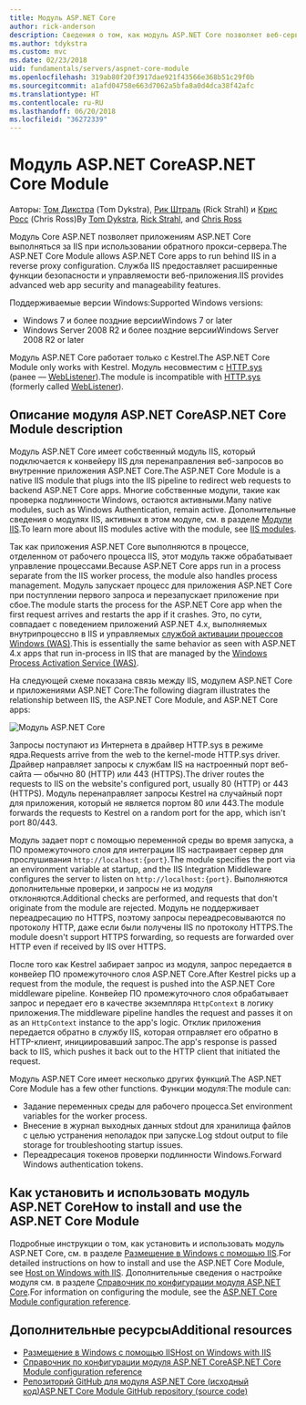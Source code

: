 ```yaml
---
title: Модуль ASP.NET Core
author: rick-anderson
description: Сведения о том, как модуль ASP.NET Core позволяет веб-серверу Kestrel использовать IIS или IIS Express в качестве обратного прокси-сервера.
ms.author: tdykstra
ms.custom: mvc
ms.date: 02/23/2018
uid: fundamentals/servers/aspnet-core-module
ms.openlocfilehash: 319ab80f20f3917dae921f43566e368b51c29f0b
ms.sourcegitcommit: a1afd04758e663d7062a5bfa8a0d4dca38f42afc
ms.translationtype: HT
ms.contentlocale: ru-RU
ms.lasthandoff: 06/20/2018
ms.locfileid: "36272339"
---
```

# <a name="aspnet-core-module"></a><span data-ttu-id="a6f8e-103">Модуль ASP.NET Core</span><span class="sxs-lookup"><span data-stu-id="a6f8e-103">ASP.NET Core Module</span></span>

<span data-ttu-id="a6f8e-104">Авторы: [Том Дикстра](https://github.com/tdykstra) (Tom Dykstra), [Рик Штраль](https://github.com/RickStrahl) (Rick Strahl) и [Крис Росс](https://github.com/Tratcher) (Chris Ross)</span><span class="sxs-lookup"><span data-stu-id="a6f8e-104">By [Tom Dykstra](https://github.com/tdykstra), [Rick Strahl](https://github.com/RickStrahl), and [Chris Ross](https://github.com/Tratcher)</span></span> 

<span data-ttu-id="a6f8e-105">Модуль Core ASP.NET позволяет приложениям ASP.NET Core выполняться за IIS при использовании обратного прокси-сервера.</span><span class="sxs-lookup"><span data-stu-id="a6f8e-105">The ASP.NET Core Module allows ASP.NET Core apps to run behind IIS in a reverse proxy configuration.</span></span> <span data-ttu-id="a6f8e-106">Служба IIS предоставляет расширенные функции безопасности и управляемости веб-приложения.</span><span class="sxs-lookup"><span data-stu-id="a6f8e-106">IIS provides advanced web app security and manageability features.</span></span>

<span data-ttu-id="a6f8e-107">Поддерживаемые версии Windows:</span><span class="sxs-lookup"><span data-stu-id="a6f8e-107">Supported Windows versions:</span></span>

* <span data-ttu-id="a6f8e-108">Windows 7 и более поздние версии</span><span class="sxs-lookup"><span data-stu-id="a6f8e-108">Windows 7 or later</span></span>
* <span data-ttu-id="a6f8e-109">Windows Server 2008 R2 и более поздние версии</span><span class="sxs-lookup"><span data-stu-id="a6f8e-109">Windows Server 2008 R2 or later</span></span>

<span data-ttu-id="a6f8e-110">Модуль ASP.NET Core работает только с Kestrel.</span><span class="sxs-lookup"><span data-stu-id="a6f8e-110">The ASP.NET Core Module only works with Kestrel.</span></span> <span data-ttu-id="a6f8e-111">Модуль несовместим с [HTTP.sys](xref:fundamentals/servers/httpsys) (ранее — [WebListener](xref:fundamentals/servers/weblistener)).</span><span class="sxs-lookup"><span data-stu-id="a6f8e-111">The module is incompatible with [HTTP.sys](xref:fundamentals/servers/httpsys) (formerly called [WebListener](xref:fundamentals/servers/weblistener)).</span></span>

## <a name="aspnet-core-module-description"></a><span data-ttu-id="a6f8e-112">Описание модуля ASP.NET Core</span><span class="sxs-lookup"><span data-stu-id="a6f8e-112">ASP.NET Core Module description</span></span>

<span data-ttu-id="a6f8e-113">Модуль ASP.NET Core имеет собственный модуль IIS, который подключается к конвейеру IIS для перенаправления веб-запросов во внутренние приложения ASP.NET Core.</span><span class="sxs-lookup"><span data-stu-id="a6f8e-113">The ASP.NET Core Module is a native IIS module that plugs into the IIS pipeline to redirect web requests to backend ASP.NET Core apps.</span></span> <span data-ttu-id="a6f8e-114">Многие собственные модули, такие как проверка подлинности Windows, остаются активными.</span><span class="sxs-lookup"><span data-stu-id="a6f8e-114">Many native modules, such as Windows Authentication, remain active.</span></span> <span data-ttu-id="a6f8e-115">Дополнительные сведения о модулях IIS, активных в этом модуле, см. в разделе [Модули IIS](xref:host-and-deploy/iis/modules).</span><span class="sxs-lookup"><span data-stu-id="a6f8e-115">To learn more about IIS modules active with the module, see [IIS modules](xref:host-and-deploy/iis/modules).</span></span>

<span data-ttu-id="a6f8e-116">Так как приложения ASP.NET Core выполняются в процессе, отделенном от рабочего процесса IIS, этот модуль также обрабатывает управление процессами.</span><span class="sxs-lookup"><span data-stu-id="a6f8e-116">Because ASP.NET Core apps run in a process separate from the IIS worker process, the module also handles process management.</span></span> <span data-ttu-id="a6f8e-117">Модуль запускает процесс для приложения ASP.NET Core при поступлении первого запроса и перезапускает приложение при сбое.</span><span class="sxs-lookup"><span data-stu-id="a6f8e-117">The module starts the process for the ASP.NET Core app when the first request arrives and restarts the app if it crashes.</span></span> <span data-ttu-id="a6f8e-118">Это, по сути, совпадает с поведением приложений ASP.NET 4.x, выполняемых внутрипроцессно в IIS и управляемых [службой активации процессов Windows (WAS)](/iis/manage/provisioning-and-managing-iis/features-of-the-windows-process-activation-service-was).</span><span class="sxs-lookup"><span data-stu-id="a6f8e-118">This is essentially the same behavior as seen with ASP.NET 4.x apps that run in-process in IIS that are managed by the [Windows Process Activation Service (WAS)](/iis/manage/provisioning-and-managing-iis/features-of-the-windows-process-activation-service-was).</span></span>

<span data-ttu-id="a6f8e-119">На следующей схеме показана связь между IIS, модулем ASP.NET Core и приложениями ASP.NET Core:</span><span class="sxs-lookup"><span data-stu-id="a6f8e-119">The following diagram illustrates the relationship between IIS, the ASP.NET Core Module, and ASP.NET Core apps:</span></span>

![Модуль ASP.NET Core](aspnet-core-module/_static/ancm.png)

<span data-ttu-id="a6f8e-121">Запросы поступают из Интернета в драйвер HTTP.sys в режиме ядра.</span><span class="sxs-lookup"><span data-stu-id="a6f8e-121">Requests arrive from the web to the kernel-mode HTTP.sys driver.</span></span> <span data-ttu-id="a6f8e-122">Драйвер направляет запросы к службам IIS на настроенный порт веб-сайта — обычно 80 (HTTP) или 443 (HTTPS).</span><span class="sxs-lookup"><span data-stu-id="a6f8e-122">The driver routes the requests to IIS on the website's configured port, usually 80 (HTTP) or 443 (HTTPS).</span></span> <span data-ttu-id="a6f8e-123">Модуль перенаправляет запросы Kestrel на случайный порт для приложения, который не является портом 80 или 443.</span><span class="sxs-lookup"><span data-stu-id="a6f8e-123">The module forwards the requests to Kestrel on a random port for the app, which isn't port 80/443.</span></span>

<span data-ttu-id="a6f8e-124">Модуль задает порт с помощью переменной среды во время запуска, а ПО промежуточного слоя для интеграции IIS настраивает сервер для прослушивания `http://localhost:{port}`.</span><span class="sxs-lookup"><span data-stu-id="a6f8e-124">The module specifies the port via an environment variable at startup, and the IIS Integration Middleware configures the server to listen on `http://localhost:{port}`.</span></span> <span data-ttu-id="a6f8e-125">Выполняются дополнительные проверки, и запросы не из модуля отклоняются.</span><span class="sxs-lookup"><span data-stu-id="a6f8e-125">Additional checks are performed, and requests that don't originate from the module are rejected.</span></span> <span data-ttu-id="a6f8e-126">Модуль не поддерживает переадресацию по HTTPS, поэтому запросы переадресовываются по протоколу HTTP, даже если были получены IIS по протоколу HTTPS.</span><span class="sxs-lookup"><span data-stu-id="a6f8e-126">The module doesn't support HTTPS forwarding, so requests are forwarded over HTTP even if received by IIS over HTTPS.</span></span>

<span data-ttu-id="a6f8e-127">После того как Kestrel забирает запрос из модуля, запрос передается в конвейер ПО промежуточного слоя ASP.NET Core.</span><span class="sxs-lookup"><span data-stu-id="a6f8e-127">After Kestrel picks up a request from the module, the request is pushed into the ASP.NET Core middleware pipeline.</span></span> <span data-ttu-id="a6f8e-128">Конвейер ПО промежуточного слоя обрабатывает запрос и передает его в качестве экземпляра `HttpContext` в логику приложения.</span><span class="sxs-lookup"><span data-stu-id="a6f8e-128">The middleware pipeline handles the request and passes it on as an `HttpContext` instance to the app's logic.</span></span> <span data-ttu-id="a6f8e-129">Отклик приложения передается обратно в службу IIS, которая отправляет его обратно в HTTP-клиент, инициировавший запрос.</span><span class="sxs-lookup"><span data-stu-id="a6f8e-129">The app's response is passed back to IIS, which pushes it back out to the HTTP client that initiated the request.</span></span>

<span data-ttu-id="a6f8e-130">Модуль ASP.NET Core имеет несколько других функций.</span><span class="sxs-lookup"><span data-stu-id="a6f8e-130">The ASP.NET Core Module has a few other functions.</span></span> <span data-ttu-id="a6f8e-131">Функции модуля:</span><span class="sxs-lookup"><span data-stu-id="a6f8e-131">The module can:</span></span>

* <span data-ttu-id="a6f8e-132">Задание переменных среды для рабочего процесса.</span><span class="sxs-lookup"><span data-stu-id="a6f8e-132">Set environment variables for the worker process.</span></span>
* <span data-ttu-id="a6f8e-133">Внесение в журнал выходных данных stdout для хранилища файлов с целью устранения неполадок при запуске.</span><span class="sxs-lookup"><span data-stu-id="a6f8e-133">Log stdout output to file storage for troubleshooting startup issues.</span></span>
* <span data-ttu-id="a6f8e-134">Переадресация токенов проверки подлинности Windows.</span><span class="sxs-lookup"><span data-stu-id="a6f8e-134">Forward Windows authentication tokens.</span></span>

## <a name="how-to-install-and-use-the-aspnet-core-module"></a><span data-ttu-id="a6f8e-135">Как установить и использовать модуль ASP.NET Core</span><span class="sxs-lookup"><span data-stu-id="a6f8e-135">How to install and use the ASP.NET Core Module</span></span>

<span data-ttu-id="a6f8e-136">Подробные инструкции о том, как установить и использовать модуль ASP.NET Core, см. в разделе [Размещение в Windows с помощью IIS](xref:host-and-deploy/iis/index).</span><span class="sxs-lookup"><span data-stu-id="a6f8e-136">For detailed instructions on how to install and use the ASP.NET Core Module, see [Host on Windows with IIS](xref:host-and-deploy/iis/index).</span></span> <span data-ttu-id="a6f8e-137">Дополнительные сведения о настройке модуля см. в разделе [Справочник по конфигурации модуля ASP.NET Core](xref:host-and-deploy/aspnet-core-module).</span><span class="sxs-lookup"><span data-stu-id="a6f8e-137">For information on configuring the module, see the [ASP.NET Core Module configuration reference](xref:host-and-deploy/aspnet-core-module).</span></span>

## <a name="additional-resources"></a><span data-ttu-id="a6f8e-138">Дополнительные ресурсы</span><span class="sxs-lookup"><span data-stu-id="a6f8e-138">Additional resources</span></span>

* [<span data-ttu-id="a6f8e-139">Размещение в Windows с помощью IIS</span><span class="sxs-lookup"><span data-stu-id="a6f8e-139">Host on Windows with IIS</span></span>](xref:host-and-deploy/iis/index)
* [<span data-ttu-id="a6f8e-140">Справочник по конфигурации модуля ASP.NET Core</span><span class="sxs-lookup"><span data-stu-id="a6f8e-140">ASP.NET Core Module configuration reference</span></span>](xref:host-and-deploy/aspnet-core-module)
* [<span data-ttu-id="a6f8e-141">Репозиторий GitHub для модуля ASP.NET Core (исходный код)</span><span class="sxs-lookup"><span data-stu-id="a6f8e-141">ASP.NET Core Module GitHub repository (source code)</span></span>](https://github.com/aspnet/AspNetCoreModule)
